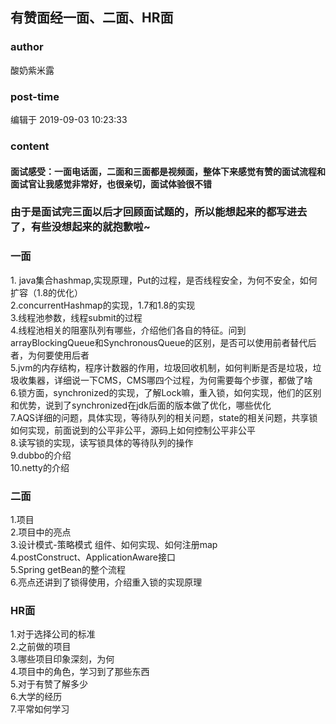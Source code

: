 ## 有赞面经一面、二面、HR面
### author 
酸奶紫米露
### post-time 

编辑于  2019-09-03 10:23:33
### content 
<div class="post-topic-des nc-post-content">
 <h4>
  面试感受：一面电话面，二面和三面都是视频面，整体下来感觉有赞的面试流程和面试官让我感觉非常好，也很亲切，面试体验很不错
 </h4>
 <h3>
  由于是面试完三面以后才回顾面试题的，所以能想起来的都写进去了，有些没想起来的就抱歉啦~
 </h3>
 <h3>
  一面
 </h3>
 <p>
  1. java集合hashmap,实现原理，Put的过程，是否线程安全，为何不安全，如何扩容（1.8的优化）
  <br/>
  2.concurrentHashmap的实现，1.7和1.8的实现
  <br/>
  3.线程池参数，线程submit的过程
  <br/>
  4.线程池相关的阻塞队列有哪些，介绍他们各自的特征。问到arrayBlockingQueue和SynchronousQueue的区别，是否可以使用前者替代后者，为何要使用后者
  <br/>
  5.jvm的内存结构，程序计数器的作用，垃圾回收机制，如何判断是否是垃圾，垃圾收集器，详细说一下CMS，CMS哪四个过程，为何需要每个步骤，都做了啥
  <br/>
  6.锁方面，synchronized的实现，了解Lock嘛，重入锁，如何实现，他们的区别和优势，说到了synchronized在jdk后面的版本做了优化，哪些优化
  <br/>
  7.AQS详细的问题，具体实现，等待队列的相关问题，state的相关问题，共享锁如何实现，前面说到的公平非公平，源码上如何控制公平非公平
  <br/>
  8.读写锁的实现，读写锁具体的等待队列的操作
  <br/>
  9.dubbo的介绍
  <br/>
  10.netty的介绍
 </p>
 <h3>
  二面
 </h3>
 <p>
  1.项目
  <br/>
  2.项目中的亮点
  <br/>
  3.设计模式-策略模式 组件、如何实现、如何注册map
  <br/>
  4.postConstruct、ApplicationAware接口
  <br/>
  5.Spring getBean的整个流程
  <br/>
  6.亮点还讲到了锁得使用，介绍重入锁的实现原理
 </p>
 <h3>
  HR面
 </h3>
 <p>
  1.对于选择公司的标准
  <br/>
  2.之前做的项目
  <br/>
  3.哪些项目印象深刻，为何
  <br/>
  4.项目中的角色，学习到了那些东西
  <br/>
  5.对于有赞了解多少
  <br/>
  6.大学的经历
  <br/>
  7.平常如何学习
 </p>
</div>
